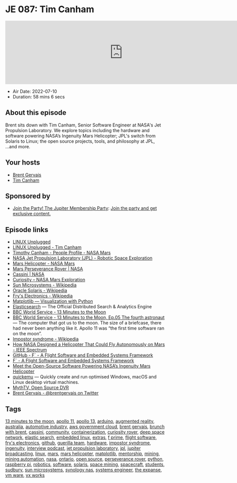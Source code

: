 # JE 087: Tim Canham

<iframe src="https://player.fireside.fm/v2/WTrMvATU+qit1QV83?theme=dark" width="740" height="200" frameborder="0" scrolling="no"></iframe>

* Air Date: 2022-07-10
* Duration: 58 mins 6 secs

## About this episode

Brent sits down with Tim Canham, Senior Software Engineer at NASA's Jet Propulsion Laboratory. We explore topics including the hardware and software powering NASA’s Ingenuity Mars Helicopter; JPL's switch from Solaris to Linux; the open source projects, tools, and philosophy at JPL, ...and more.

## Your hosts
* [Brent Gervais](https://extras.show//hosts/brent)
* [Tim Canham](https://extras.show//guests/timcanham)

## Sponsored by

  * [Join the Party! The Jupiter Membership Party](http://jupiter.party): [Join the party and get exclusive content. ](http://jupiter.party)



## Episode links

  * [LINUX Unplugged](https://linuxunplugged.com/ "LINUX Unplugged")
  * [LINUX Unplugged - Tim Canham](https://linuxunplugged.com/guests/timcanham "LINUX Unplugged - Tim Canham")
  * [Timothy Canham - People Profile - NASA Mars](https://mars.nasa.gov/people/profile/index.cfm?id=23038 "Timothy Canham - People Profile - NASA Mars")
  * [NASA Jet Propulsion Laboratory (JPL) - Robotic Space Exploration](https://www.jpl.nasa.gov/ "NASA Jet Propulsion Laboratory \(JPL\) - Robotic Space Exploration")
  * [Mars Helicopter - NASA Mars](https://mars.nasa.gov/technology/helicopter/#Overview "Mars Helicopter - NASA Mars")
  * [Mars Perseverance Rover | NASA](https://www.nasa.gov/perseverance "Mars Perseverance Rover | NASA")
  * [Cassini | NASA](https://www.nasa.gov/mission_pages/cassini/main/index.html "Cassini | NASA")
  * [Curiosity – NASA Mars Exploration](https://mars.nasa.gov/msl/home/ "Curiosity – NASA Mars Exploration")
  * [Sun Microsystems - Wikipedia](https://en.wikipedia.org/wiki/Sun_Microsystems "Sun Microsystems - Wikipedia")
  * [Oracle Solaris - Wikipedia](https://en.wikipedia.org/wiki/Oracle_Solaris "Oracle Solaris - Wikipedia")
  * [Fry's Electronics - Wikipedia](https://en.wikipedia.org/wiki/Fry%27s_Electronics "Fry's Electronics - Wikipedia")
  * [Matplotlib — Visualization with Python](https://matplotlib.org/ "Matplotlib — Visualization with Python")
  * [Elasticsearch](https://www.elastic.co/elasticsearch/ "Elasticsearch") — The Official Distributed Search & Analytics Engine
  * [BBC World Service - 13 Minutes to the Moon](https://www.bbc.co.uk/programmes/w13xttx2 "BBC World Service - 13 Minutes to the Moon")
  * [BBC World Service - 13 Minutes to the Moon, Ep.05 The fourth astronaut](https://www.bbc.co.uk/programmes/w3csz4dn "BBC World Service - 13 Minutes to the Moon, Ep.05 The fourth astronaut") — The computer that got us to the moon. The size of a briefcase, there had never been anything like it. Apollo 11 was “the first time software ran on the moon”.
  * [Impostor syndrome - Wikipedia](https://en.wikipedia.org/wiki/Impostor_syndrome "Impostor syndrome - Wikipedia")
  * [How NASA Designed a Helicopter That Could Fly Autonomously on Mars - IEEE Spectrum](https://spectrum.ieee.org/nasa-designed-perseverance-helicopter-rover-fly-autonomously-mars "How NASA Designed a Helicopter That Could Fly Autonomously on Mars - IEEE Spectrum")
  * [GitHub - F´ - A Flight Software and Embedded Systems Framework](https://github.com/nasa/fprime "GitHub - F´ - A Flight Software and Embedded Systems Framework")
  * [F´ - A Flight Software and Embedded Systems Framework](https://nasa.github.io/fprime/ "F´ - A Flight Software and Embedded Systems Framework")
  * [Meet the Open-Source Software Powering NASA’s Ingenuity Mars Helicopter](https://www.jpl.nasa.gov/news/meet-the-open-source-software-powering-nasas-ingenuity-mars-helicopter "Meet the Open-Source Software Powering NASA’s Ingenuity Mars Helicopter")
  * [quickemu](https://github.com/quickemu-project/quickemu "quickemu") — Quickly create and run optimised Windows, macOS and Linux desktop virtual machines.
  * [MythTV, Open Source DVR](https://www.mythtv.org/ "MythTV, Open Source DVR")
  * [Brent Gervais - @brentgervais on Twitter](https://twitter.com/brentgervais "Brent Gervais - @brentgervais on Twitter")



## Tags

[13 minutes to the moon](https://extras.show//tags/13%20minutes%20to%20the%20moon), [apollo 11](https://extras.show//tags/apollo%2011), [apollo 13](https://extras.show//tags/apollo%2013), [arduino](https://extras.show//tags/arduino), [augmented reality](https://extras.show//tags/augmented%20reality), [australia](https://extras.show//tags/australia), [automotive industry](https://extras.show//tags/automotive%20industry), [aws government cloud](https://extras.show//tags/aws%20government%20cloud), [brent gervais](https://extras.show//tags/brent%20gervais), [brunch with brent](https://extras.show//tags/brunch%20with%20brent), [cassini](https://extras.show//tags/cassini), [community](https://extras.show//tags/community), [containerization](https://extras.show//tags/containerization), [curiosity rover](https://extras.show//tags/curiosity%20rover), [deep space network](https://extras.show//tags/deep%20space%20network), [elastic search](https://extras.show//tags/elastic%20search), [embedded linux](https://extras.show//tags/embedded%20linux), [extras](https://extras.show//tags/extras), [f prime](https://extras.show//tags/f%20prime), [flight software](https://extras.show//tags/flight%20software), [fry's electronics](https://extras.show//tags/fry's%20electronics), [github](https://extras.show//tags/github), [guerilla team](https://extras.show//tags/guerilla%20team), [hardware](https://extras.show//tags/hardware), [impostor syndrome](https://extras.show//tags/impostor%20syndrome), [ingenuity](https://extras.show//tags/ingenuity), [interview podcast](https://extras.show//tags/interview%20podcast), [jet propulsion laboratory](https://extras.show//tags/jet%20propulsion%20laboratory), [jpl](https://extras.show//tags/jpl), [jupiter broadcasting](https://extras.show//tags/jupiter%20broadcasting), [linux](https://extras.show//tags/linux), [mars](https://extras.show//tags/mars), [mars helicopter](https://extras.show//tags/mars%20helicopter), [matplotlib](https://extras.show//tags/matplotlib), [mentorship](https://extras.show//tags/mentorship), [mining](https://extras.show//tags/mining), [mining automation](https://extras.show//tags/mining%20automation), [nasa](https://extras.show//tags/nasa), [ontario](https://extras.show//tags/ontario), [open source](https://extras.show//tags/open%20source), [perseverance rover](https://extras.show//tags/perseverance%20rover), [python](https://extras.show//tags/python), [raspberry pi](https://extras.show//tags/raspberry%20pi), [robotics](https://extras.show//tags/robotics), [software](https://extras.show//tags/software), [solaris](https://extras.show//tags/solaris), [space mining](https://extras.show//tags/space%20mining), [spacecraft](https://extras.show//tags/spacecraft), [students](https://extras.show//tags/students), [sudbury](https://extras.show//tags/sudbury), [sun microsystems](https://extras.show//tags/sun%20microsystems), [synology nas](https://extras.show//tags/synology%20nas), [systems engineer](https://extras.show//tags/systems%20engineer), [the expanse](https://extras.show//tags/the%20expanse), [vm ware](https://extras.show//tags/vm%20ware), [vx works](https://extras.show//tags/vx%20works)